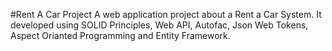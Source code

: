 #Rent A Car Project
A web application project about a Rent a Car System.
It developed using SOLID Principles, Web API, Autofac, Json Web Tokens, Aspect Orianted Programming and Entity Framework.

